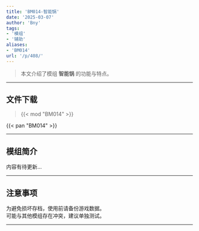 ```yaml
---
title: 'BM014-智能锅'
date: '2025-03-07'
author: 'Bny'
tags:
- '模组'
- '辅助'
aliases:
- 'BM014'
url: '/p/408/'
---
```


> 本文介绍了模组 **智能锅** 的功能与特点。

---

## 文件下载  

> {{< mod "BM014" >}}  

{{< pan "BM014" >}}  

---

## 模组简介

>  
内容有待更新...  

---

## 注意事项

>  
为避免损坏存档，使用前请备份游戏数据。  
可能与其他模组存在冲突，建议单独测试。  

---

